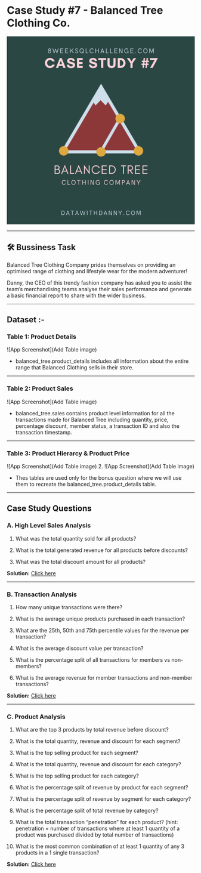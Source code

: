 #  Case Study #7 - Balanced Tree Clothing Co.

![App Screenshot](https://raw.githubusercontent.com/Akhand-p-singh/8-Week-SQL-Challenge/master/Images/Case%20Study%207.png)
  

---
## 🛠️ Bussiness Task

Balanced Tree Clothing Company prides themselves on providing an optimised range of clothing and lifestyle wear for the modern adventurer!

Danny, the CEO of this trendy fashion company has asked you to assist the team’s merchandising teams analyse their sales performance and generate a basic financial report to share with the wider business.

----

## Dataset :-


### Table 1: Product Details 

![App Screenshot](Add Table image)

* balanced_tree.product_details includes all information about the entire range that Balanced Clothing sells in their store.

----

### Table 2: Product Sales

![App Screenshot](Add Table image)

* balanced_tree.sales contains product level information for all the transactions made for Balanced Tree including quantity, price, percentage discount, member status, a transaction ID and also the transaction timestamp.

----

### Table 3: Product Hierarcy & Product Price

![App Screenshot](Add Table image)  2.  ![App Screenshot](Add Table image)

* Thes tables are used only for the bonus question where we will use them to recreate the balanced_tree.product_details table.

---
## Case Study Questions

### A. High Level Sales Analysis

1. What was the total quantity sold for all products?

2. What is the total generated revenue for all products before discounts?

3. What was the total discount amount for all products?

<b>Solution:</b> [Click here](https://github.com/Akhand-p-singh/8-Week-SQL-Challenge/blob/master/Case%20Study%20%237-%20%20Balanced%20Tree%20Clothing%20Co/Solution/1.%20High%20Level%20Sales%20Analysis.md)

---
### B. Transaction Analysis

1. How many unique transactions were there?

2. What is the average unique products purchased in each transaction?

3. What are the 25th, 50th and 75th percentile values for the revenue per transaction?

4. What is the average discount value per transaction?

5. What is the percentage split of all transactions for members vs non-members?

6. What is the average revenue for member transactions and non-member transactions?

<b>Solution:</b> [Click here](https://github.com/Akhand-p-singh/8-Week-SQL-Challenge/blob/master/Case%20Study%20%237-%20%20Balanced%20Tree%20Clothing%20Co/Solution/2.%20Transaction%20Analysis.md)

---

### C. Product Analysis

1. What are the top 3 products by total revenue before discount?

2. What is the total quantity, revenue and discount for each segment?

3. What is the top selling product for each segment?

4. What is the total quantity, revenue and discount for each category?

5. What is the top selling product for each category?

6. What is the percentage split of revenue by product for each segment?

7. What is the percentage split of revenue by segment for each category?

8. What is the percentage split of total revenue by category?

9. What is the total transaction “penetration” for each product? (hint: penetration = number of transactions where at least 1 quantity of a product was purchased divided by total number of transactions)

10. What is the most common combination of at least 1 quantity of any 3 products in a 1 single transaction?

<b>Solution:</b> [Click here](https://github.com/Akhand-p-singh/8-Week-SQL-Challenge/blob/master/Case%20Study%20%237-%20%20Balanced%20Tree%20Clothing%20Co/Solution/3.%20Product%20Analysis.md)